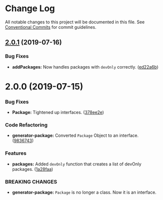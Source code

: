 # Change Log

All notable changes to this project will be documented in this file.
See [Conventional Commits](https://conventionalcommits.org) for commit guidelines.

## [2.0.1](https://github.com/sbrow/generator-npm-package/compare/generator-package-installer@2.0.0...generator-package-installer@2.0.1) (2019-07-16)


### Bug Fixes

* **addPackages:** Now handles packages with `devOnly` correctly. ([ed22a6b](https://github.com/sbrow/generator-npm-package/commit/ed22a6b))





# 2.0.0 (2019-07-15)


### Bug Fixes

* **Package:** Tightened up interfaces. ([378ee2e](https://github.com/sbrow/generator-npm-package/commit/378ee2e))


### Code Refactoring

* **generator-package:** Converted `Package` Object to an interface. ([9836743](https://github.com/sbrow/generator-npm-package/commit/9836743))


### Features

* **packages:** Added `devOnly` function that creates a list of devOnly packages. ([1a28faa](https://github.com/sbrow/generator-npm-package/commit/1a28faa))


### BREAKING CHANGES

* **generator-package:** `Package` is no longer a class. Now it is an interface.
